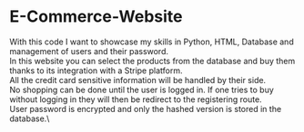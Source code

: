 # E-Commerce-Website
With this code I want to showcase my skills in Python, HTML, Database and management of users and their password.\
In this website you can select the products from the database and buy them thanks to its integration with a Stripe platform.\
All the credit card sensitive information will be handled by their side.\
No shopping can be done until the user is logged in. If one tries to buy without logging in they will then be redirect to the registering route.\
User password is encrypted and only the hashed version is stored in the database.\
